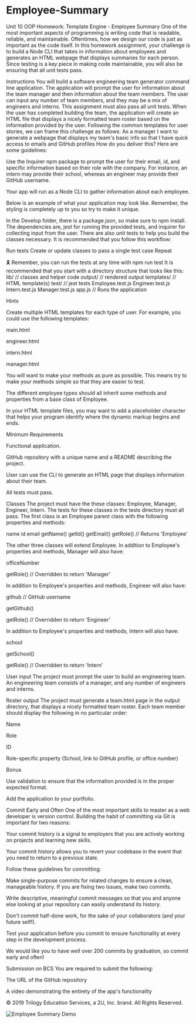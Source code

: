 # Employee-Summary

Unit 10 OOP Homework: Template Engine - Employee Summary
One of the most important aspects of programming is writing code that is readable, reliable, and maintainable. Oftentimes, how we design our code is just as important as the code itself. In this homework assignment, your challenge is to build a Node CLI that takes in information about employees and generates an HTML webpage that displays summaries for each person. Since testing is a key piece in making code maintainable, you will also be ensuring that all unit tests pass.

Instructions
You will build a software engineering team generator command line application. The application will prompt the user for information about the team manager and then information about the team members. The user can input any number of team members, and they may be a mix of engineers and interns. This assignment must also pass all unit tests. When the user has completed building the team, the application will create an HTML file that displays a nicely formatted team roster based on the information provided by the user. Following the common templates for user stories, we can frame this challenge as follows:
As a manager
I want to generate a webpage that displays my team's basic info
so that I have quick access to emails and GitHub profiles
How do you deliver this? Here are some guidelines:


Use the Inquirer npm package to prompt the user for their email, id, and specific information based on their role with the company. For instance, an intern may provide their school, whereas an engineer may provide their GitHub username.


Your app will run as a Node CLI to gather information about each employee.


Below is an example of what your application may look like. Remember, the styling is completely up to you so try to make it unique.




In the Develop folder, there is a package.json, so make sure to npm install.
The dependencies are, jest for running the provided tests, and inquirer for collecting input from the user.
There are also unit tests to help you build the classes necessary.
It is recommended that you follow this workflow:

Run tests
Create or update classes to pass a single test case
Repeat

🎗 Remember, you can run the tests at any time with npm run test
It is recommended that you start with a directory structure that looks like this:
lib/           // classes and helper code
output/        // rendered output
templates/     // HTML template(s)
test/          // jest tests
  Employee.test.js
  Engineer.test.js
  Intern.test.js
  Manager.test.js
app.js         // Runs the application

Hints


Create multiple HTML templates for each type of user. For example, you could use the following templates:


main.html


engineer.html


intern.html


manager.html




You will want to make your methods as pure as possible. This means try to make your methods simple so that they are easier to test.


The different employee types should all inherit some methods and properties from a base class of Employee.


In your HTML template files, you may want to add a placeholder character that helps your program identify where the dynamic markup begins and ends.



Minimum Requirements


Functional application.


GitHub repository with a unique name and a README describing the project.


User can use the CLI to generate an HTML page that displays information about their team.


All tests must pass.



Classes
The project must have the these classes: Employee, Manager, Engineer,
Intern. The tests for these classes in the tests directory must all pass.
The first class is an Employee parent class with the following properties and
methods:

name
id
email
getName()
getId()
getEmail()
getRole() // Returns 'Employee'

The other three classes will extend Employee.
In addition to Employee's properties and methods, Manager will also have:


officeNumber


getRole() // Overridden to return 'Manager'


In addition to Employee's properties and methods, Engineer will also have:


github  // GitHub username


getGithub()


getRole() // Overridden to return 'Engineer'


In addition to Employee's properties and methods, Intern will also have:


school


getSchool()


getRole() // Overridden to return 'Intern'



User input
The project must prompt the user to build an engineering team. An engineering
team consists of a manager, and any number of engineers and interns.

Roster output
The project must generate a team.html page in the output directory, that displays a nicely formatted team roster. Each team member should display the following in no particular order:


Name


Role


ID


Role-specific property (School, link to GitHub profile, or office number)



Bonus


Use validation to ensure that the information provided is in the proper expected format.


Add the application to your portfolio.



Commit Early and Often
One of the most important skills to master as a web developer is version control. Building the habit of committing via Git is important for two reasons:


Your commit history is a signal to employers that you are actively working on projects and learning new skills.


Your commit history allows you to revert your codebase in the event that you need to return to a previous state.


Follow these guidelines for committing:


Make single-purpose commits for related changes to ensure a clean, manageable history. If you are fixing two issues, make two commits.


Write descriptive, meaningful commit messages so that you and anyone else looking at your repository can easily understand its history.


Don't commit half-done work, for the sake of your collaborators (and your future self!).


Test your application before you commit to ensure functionality at every step in the development process.


We would like you to have well over 200 commits by graduation, so commit early and often!

Submission on BCS
You are required to submit the following:


The URL of the GitHub repository


A video demonstrating the entirety of the app's functionality



© 2019 Trilogy Education Services, a 2U, Inc. brand. All Rights Reserved.

![Employee Summary Demo](EmployeeSummary.gif)
